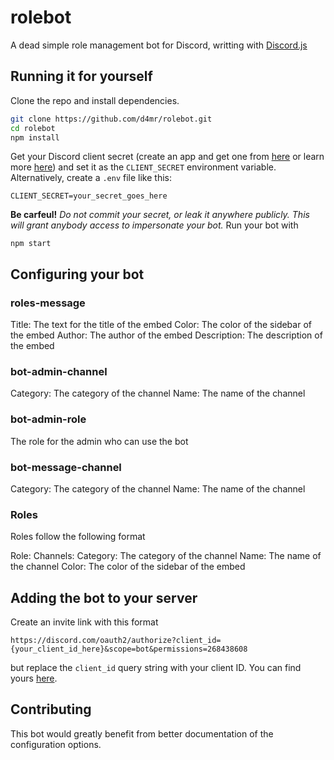 # rolebot
A dead simple role management bot for Discord, writting with [Discord.js](https://discord.js.org/)

## Running it for yourself
Clone the repo and install dependencies.

```bash
git clone https://github.com/d4mr/rolebot.git
cd rolebot
npm install
```

Get your Discord client secret (create an app and get one from [here](https://discord.com/developers/applications) or learn more [here](https://discord.com/developers/docs/intro)) and set it as the `CLIENT_SECRET` environment variable. Alternatively, create a `.env` file like this:
```TXT:.env
CLIENT_SECRET=your_secret_goes_here
```
**Be carfeul!** *Do not commit your secret, or leak it anywhere publicly. This will grant anybody access to impersonate your bot.*
Run your bot with
```
npm start
```

## Configuring your bot

### roles-message

Title: The text for the title of the embed
Color: The color of the sidebar of the embed
Author: The author of the embed
Description: The description of the embed

### bot-admin-channel

Category: The category of the channel
Name: The name of the channel

### bot-admin-role

The role for the admin who can use the bot

### bot-message-channel

Category: The category of the channel
Name: The name of the channel

### Roles

Roles follow the following format

Role:
  Channels:
    Category: The category of the channel
    Name: The name of the channel
  Color: The color of the sidebar of the embed

## Adding the bot to your server
Create an invite link with this format 
```
https://discord.com/oauth2/authorize?client_id={your_client_id_here}&scope=bot&permissions=268438608
```
but replace the `client_id` query string with your client ID. You can find yours [here](https://discord.com/developers/applications).

## Contributing
This bot would greatly benefit from better documentation of the configuration options.
